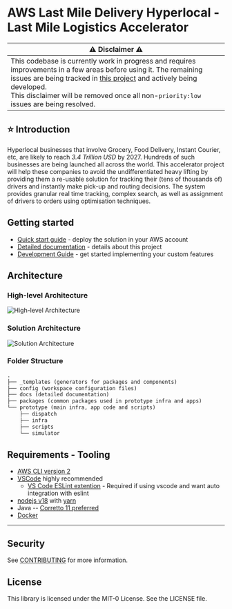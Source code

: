 # AWS Last Mile Delivery Hyperlocal - Last Mile Logistics Accelerator

| :warning: Disclaimer :warning: |
|------------|
| This codebase is currently work in progress and requires improvements in a few areas before using it. The remaining issues are being tracked in [this project](https://github.com/aws-samples/aws-last-mile-delivery-hyperlocal/projects/1) and actively being developed. <br /> This disclaimer will be removed once all non-`priority:low` issues are being resolved. |

## :star: Introduction

Hyperlocal businesses that involve Grocery, Food Delivery, Instant Courier, etc, are likely to reach _3.4 Trillion USD_ by 2027. Hundreds of such businesses are being launched all across the world. This accelerator project will help these companies to avoid the undifferentiated heavy lifting by providing them a re-usable solution for tracking their (tens of thousands of) drivers and instantly make pick-up and routing decisions. The system provides granular real time tracking, complex search, as well as assignment of drivers to orders using optimisation techniques.

## Getting started

* [Quick start guide](./docs/quick-start.md) - deploy the solution in your AWS account
* [Detailed documentation](./docs/README.md) - details about this project
* [Development Guide](docs/development/README.md) - get started implementing your custom features

## Architecture

### High-level Architecture

![High-level Architecture](./docs/architecture/high-level-architecture.png)

### Solution Architecture

![Solution Architecture](./docs/architecture/solution-architecture.png)

### Folder Structure

```txt
.
├── _templates (generators for packages and components)
├── config (workspace configuration files)
├── docs (detailed documentation)
├── packages (common packages used in prototype infra and apps)
└── prototype (main infra, app code and scripts)
    ├── dispatch
    ├── infra
    ├── scripts
    └── simulator
```

## Requirements - Tooling

* [AWS CLI version 2](https://docs.aws.amazon.com/cli/latest/userguide/install-cliv2.html)
* [VSCode](https://code.visualstudio.com) highly recommended
  * [VS Code ESLint extention](https://marketplace.visualstudio.com/items?itemName=dbaeumer.vscode-eslint) - Required if using vscode and want auto integration with eslint
* [nodejs v18](https://nodejs.org) with [yarn](https://yarnpkg.com)
* Java -- [Corretto 11 preferred](https://aws.amazon.com/corretto)
* [Docker](https://www.docker.com)

---

## Security

See [CONTRIBUTING](CONTRIBUTING.md#security-issue-notifications) for more information.

## License

This library is licensed under the MIT-0 License. See the LICENSE file.
